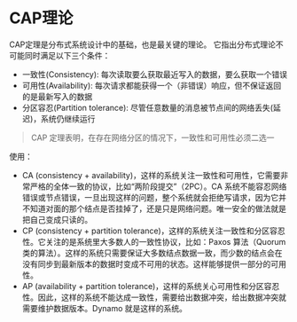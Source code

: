 # CAP理论

CAP定理是分布式系统设计中的基础，也是最关键的理论。 它指出分布式理论不可能同时满足以下三个条件：

* 一致性\(Consistency\): 每次读取要么获取最近写入的数据，要么获取一个错误
* 可用性\(Availability\): 每次请求都能获得一个（非错误）响应，但不保证返回的是最新写入的数据
* 分区容忍\(Partition tolerance\): 尽管任意数量的消息被节点间的网络丢失\(延迟\)，系统仍继续运行

> CAP 定理表明，在存在网络分区的情况下，一致性和可用性必须二选一

使用：

* CA \(consistency + availability\)，这样的系统关注一致性和可用性，它需要非常严格的全体一致的协议，比如“两阶段提交”（2PC）。CA 系统不能容忍网络错误或节点错误，一旦出现这样的问题，整个系统就会拒绝写请求，因为它并不知道对面的那个结点是否挂掉了，还是只是网络问题。唯一安全的做法就是把自己变成只读的。
* CP \(consistency + partition tolerance\)，这样的系统关注一致性和分区容忍性。它关注的是系统里大多数人的一致性协议，比如：Paxos 算法（Quorum 类的算法）。这样的系统只需要保证大多数结点数据一致，而少数的结点会在没有同步到最新版本的数据时变成不可用的状态。这样能够提供一部分的可用性。
* AP \(availability + partition tolerance\)，这样的系统关心可用性和分区容忍性。因此，这样的系统不能达成一致性，需要给出数据冲突，给出数据冲突就需要维护数据版本。Dynamo 就是这样的系统。

